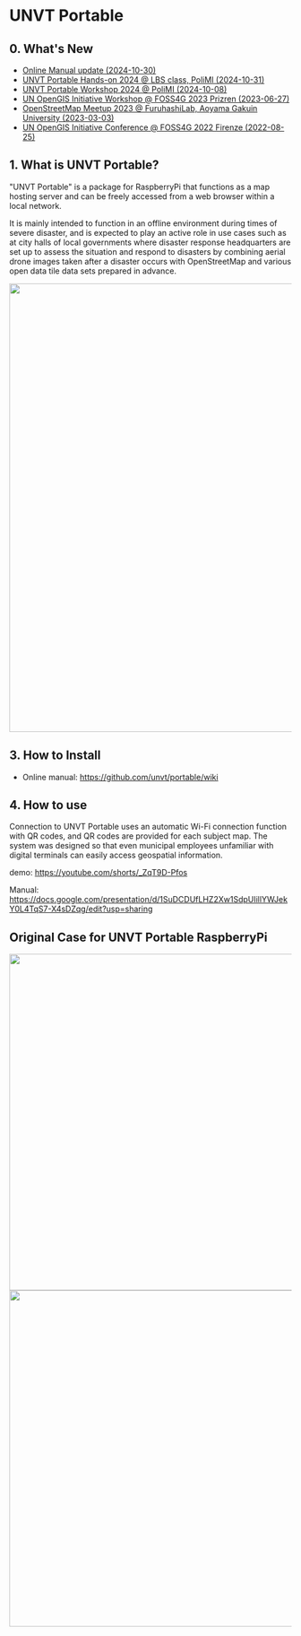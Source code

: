 # UNVT Portable

## 0. What's New
 * [Online Manual update (2024-10-30)](https://github.com/unvt/portable/wiki)
 * [UNVT Portable Hands-on 2024 @ LBS class, PoliMI (2024-10-31)](https://github.com/unvt/portable/issues/38)
 * [UNVT Portable Workshop 2024 @ PoliMI (2024-10-08)](https://github.com/unvt/portable/issues/29)
 * [UN OpenGIS Initiative Workshop @ FOSS4G 2023 Prizren (2023-06-27)](https://github.com/unvt/portable/issues/23)
 * [OpenStreetMap Meetup 2023 @ FuruhashiLab, Aoyama Gakuin University (2023-03-03)](https://github.com/unvt/portable/issues/16)
 * [UN OpenGIS Initiative Conference @ FOSS4G 2022 Firenze (2022-08-25)](https://github.com/unvt/portable/issues/1)

## 1. What is UNVT Portable?

"UNVT Portable" is a package for RaspberryPi that functions as a map hosting server and can be freely accessed from a web browser within a local network.

It is mainly intended to function in an offline environment during times of severe disaster, and is expected to play an active role in use cases such as at city halls of local governments where disaster response headquarters are set up to assess the situation and respond to disasters by combining aerial drone images taken after a disaster occurs with OpenStreetMap and various open data tile data sets prepared in advance.

<img src="https://github.com/unvt/portable/blob/main/assets/img/UNVTportable_flow.png?raw=true" width="800" >


## 3. How to Install
* Online manual: https://github.com/unvt/portable/wiki


## 4. How to use

Connection to UNVT Portable uses an automatic Wi-Fi connection function with QR codes, and QR codes are provided for each subject map.
The system was designed so that even municipal employees unfamiliar with digital terminals can easily access geospatial information.

demo:
https://youtube.com/shorts/_ZqT9D-Pfos

Manual:
https://docs.google.com/presentation/d/1SuDCDUfLHZ2Xw1SdpUIillYWJekY0L4TqS7-X4sDZqg/edit?usp=sharing


## Original Case for UNVT Portable RaspberryPi
<img src="https://user-images.githubusercontent.com/416977/74690710-79dbc380-5223-11ea-9032-6dfe028c593e.jpg" width="600" >
<img src="https://user-images.githubusercontent.com/416977/75513899-82a97200-5a39-11ea-9065-26a139910b69.jpg" width="600" >

